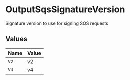 # OutputSqsSignatureVersion

Signature version to use for signing SQS requests


## Values

| Name  | Value |
| ----- | ----- |
| `V2`  | v2    |
| `V4`  | v4    |